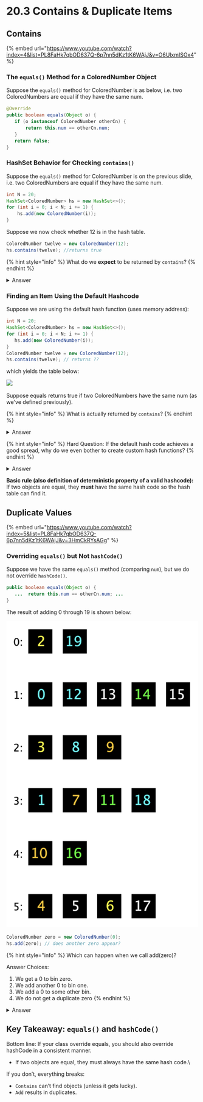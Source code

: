 # 20.3 Contains & Duplicate Items

## Contains

{% embed url="https://www.youtube.com/watch?index=4&list=PL8FaHk7qbOD637Q-6p7nn5dKz1tK6WAjJ&v=O6UlxmISOx4" %}

### The `equals()` Method for a ColoredNumber Object

Suppose the `equals()` method for ColoredNumber is as below, i.e. two ColoredNumbers are equal if they have the same num.

```java
@Override
public boolean equals(Object o) {
   if (o instanceof ColoredNumber otherCn) {
       return this.num == otherCn.num;
   }
   return false;
}
```

### HashSet Behavior for Checking `contains()`

Suppose the `equals()` method for ColoredNumber is on the previous slide, i.e. two ColoredNumbers are equal if they have the same num.&#x20;

```java
int N = 20;
HashSet<ColoredNumber> hs = new HashSet<>();
for (int i = 0; i < N; i += 1) {
    hs.add(new ColoredNumber(i));
}
```

Suppose we now check whether 12 is in the hash table.

```java
ColoredNumber twelve = new ColoredNumber(12);
hs.contains(twelve); //returns true
```

{% hint style="info" %}
What do we **expect** to be returned by `contains`?
{% endhint %}

<details>

<summary>Answer</summary>

We expect the `contains` call to be true, all `12`s are created equal!

</details>

### Finding an Item Using the Default Hashcode

Suppose we are using the default hash function (uses memory address):

```java
int N = 20;
HashSet<ColoredNumber> hs = new HashSet<>();
for (int i = 0; i < N; i += 1) {
   hs.add(new ColoredNumber(i));
}
ColoredNumber twelve = new ColoredNumber(12);
hs.contains(twelve); // returns ??
```

which yields the table below:

![](https://lh4.googleusercontent.com/cFvLVhOYg31lSg1a8moftrr30qpThw3Bc7drJWVLNrSTCgTdO4yxjis1epmRlRMLWIkh73alL6OrblQxqGGrjMo1XMoOfPjSFH3tPDDbaxSbLXe1-HXJcfQOglsU4Dp74PiDDqMWXNOmYeQu_D7-l_B2SBcdTVohYMYLZdnzzMVn8_hAbvSKDAKyC-_ev3nN=s2048)

Suppose equals returns true if two ColoredNumbers have the same num (as we've defined previously).

{% hint style="info" %}
What is actually returned by `contains`?
{% endhint %}

<details>

<summary>Answer</summary>

Returns false with probability 5/6ths.

Default `hashCode()` is based on memory address. equals is based on `num`.

There are two ColoredNumber objects with `num = 12`. One of them is in the HashSet and one of them was created by the code above.

Each memory address is random, with only a 1/6th chance they modulo to the same bucket.

Example: If the `ColoredNumber` object `twelve` created by the code above is in memory location 6000000, its hashCode % 6 is 0. HashSet looks in bucket zero, and doesn't find 12.

</details>

{% hint style="info" %}
Hard Question: If the default hash code achieves a good spread, why do we even bother to create custom hash functions?&#x20;
{% endhint %}

<details>

<summary>Answer</summary>

It is necessary to have consistency between `equals()` and `hashCode()` for the hash table's operations to function.

</details>

**Basic rule (also definition of deterministic property of a valid hashcode):** If two objects are equal, they **must** have the same hash code so the hash table can find it.

## Duplicate Values

{% embed url="https://www.youtube.com/watch?index=5&list=PL8FaHk7qbOD637Q-6p7nn5dKz1tK6WAjJ&v=3HmCkRYsAGg" %}

### Overriding `equals()` but Not `hashCode()`

Suppose we have the same `equals()` method (comparing `num`), but we do not override `hashCode()`.

```java
public boolean equals(Object o) {
   ...  return this.num == otherCn.num; ...
}
```

The result of adding 0 through 19 is shown below:

![](<../.gitbook/assets/image (10).png>)

```java
ColoredNumber zero = new ColoredNumber(0);
hs.add(zero); // does another zero appear?
```

{% hint style="info" %}
Which can happen when we call add(zero)?

Answer Choices:

1. We get a 0 to bin zero.
2. We add another 0 to bin one.
3. We add a 0 to some other bin.
4. We do not get a duplicate zero
{% endhint %}

<details>

<summary>Answer </summary>

3 Choices are Correct:&#x20;

\#1, #3, #4.

We get a 0 to bin zero, We add a 0 to some other bin, and we do not get a duplicate zero.

The new zero ends up in a random bin.

* 5/6ths chance: In bin 0, 2, 3, 4, or 5. Duplicate!
* 1/6 chance: In bin 1, no duplicate! (`equals()` blocks it)

</details>

## Key Takeaway: `equals()` and `hashCode()`

Bottom line: If your class override equals, you should also override hashCode in a consistent manner.

* If two objects are equal, they must always have the same hash code.\


If you don’t, everything breaks:

* `Contains` can’t find objects (unless it gets lucky).
* `Add` results in duplicates.

